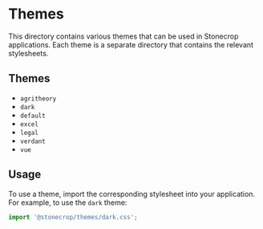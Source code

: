 # Themes

This directory contains various themes that can be used in Stonecrop applications. Each theme is a separate directory that contains the relevant stylesheets.

## Themes

- `agritheory`
- `dark`
- `default`
- `excel`
- `legal`
- `verdant`
- `vue`

## Usage

To use a theme, import the corresponding stylesheet into your application. For example, to use the `dark` theme:

```javascript
import '@stonecrop/themes/dark.css';
```